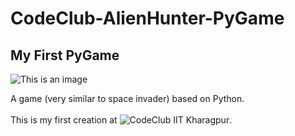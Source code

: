 # CodeClub-AlienHunter-PyGame

## My First PyGame

![This is an image](https://cdn-icons.flaticon.com/png/512/2790/premium/2790378.png?token=exp=1650493790~hmac=2ff0e520f03417ba4250ebc84a4c6489)

A game (very similar to space invader) based on Python. <br /> <br />
This is my first creation at  ![CodeClub IIT Kharagpur](https://wiki.metakgp.org/w/CodeClub).
